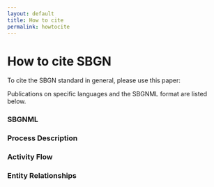 ```yaml
---
layout: default
title: How to cite
permalink: howtocite
---
```


# How to cite SBGN

To cite the SBGN standard in general, please use this paper:

Publications on specific languages and the SBGNML format are listed below.

### SBGNML


### Process Description


### Activity Flow


### Entity Relationships


